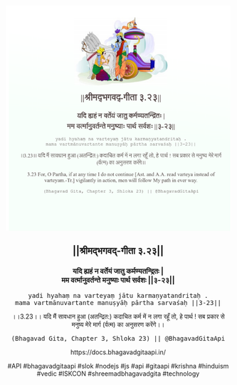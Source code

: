 <img src="../../asset/BG_3_23.png"/>
<center><h2>||श्रीमद्‍भगवद्‍-गीता ३.२३||</h2>
<h3>यदि ह्यहं न वर्तेयं जातु कर्मण्यतन्द्रितः |<br/>मम वर्त्मानुवर्तन्ते मनुष्याः पार्थ सर्वशः ||३-२३||</h3>
<pre>yadi hyahaṃ na varteyaṃ jātu karmaṇyatandritaḥ .<br/>mama vartmānuvartante manuṣyāḥ pārtha sarvaśaḥ ||3-23||</pre>
<p>।।3.23।। यदि मैं सावधान हुआ (अतन्द्रित:) कदाचित कर्म में न लगा रहूँ तो, हे पार्थ ! सब प्रकार से मनुष्य मेरे मार्ग (र्वत्म) का अनुसरण करेंगे।।</p>
<pre>(Bhagavad Gita, Chapter 3, Shloka 23) || @BhagavadGitaApi</pre><p>https://docs.bhagavadgitaapi.in/</p><p>#API #bhagavadgitaapi #slok #nodejs #js #api #gitaapi #krishna #hinduism #vedic #ISKCON #shreemadbhagavadgita #technology</p></center>